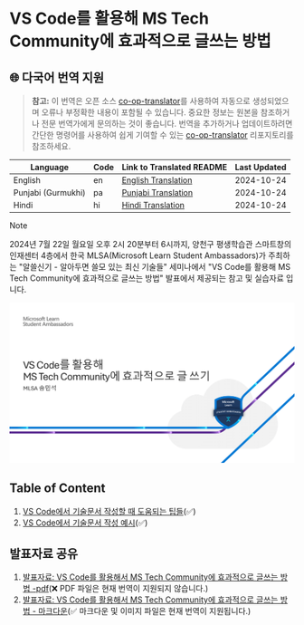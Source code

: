 # VS Code를 활용해 MS Tech Community에 효과적으로 글쓰는 방법

## 🌐 다국어 번역 지원

> **참고:**
> 이 번역은 오픈 소스 [co-op-translator](https://github.com/Azure/co-op-translator)를 사용하여 자동으로 생성되었으며 오류나 부정확한 내용이 포함될 수 있습니다. 중요한 정보는 원본을 참조하거나 전문 번역가에게 문의하는 것이 좋습니다. 번역을 추가하거나 업데이트하려면 간단한 명령어를 사용하여 쉽게 기여할 수 있는 [co-op-translator](https://github.com/Azure/co-op-translator) 리포지토리를 참조하세요.

| Language             | Code | Link to Translated README                               | Last Updated |
|----------------------|------|---------------------------------------------------------|--------------|
| English | en   | [English Translation](./translations/en/README.md)      | 2024-10-24   |
| Punjabi (Gurmukhi)| pa   | [Punjabi Translation](./translations/tw/README.md)      | 2024-10-24   |
| Hindi               | hi   | [Hindi  Translation](./translations/hi/README.md)       | 2024-10-24   |

> [!NOTE]
> 2024년 7월 22일 월요일 오후 2시 20분부터 6시까지, 양천구 평생학습관 스마트창의인재센터 4층에서 한국 MLSA(Microsoft Learn Student Ambassadors)가 주최하는 "알쓸신기 - 알아두면 쓸모 있는 최신 기술들" 세미나에서 "VS Code를 활용해 MS Tech Community에 효과적으로 글쓰는 방법" 발표에서 제공되는 참고 및 실습자료 입니다.
>

![VS code example](./ms-community-writer/media/presentation-01.png)

## Table of Content

1. [VS Code에서 기술문서 작성할 때 도움되는 팁들](./ms-community-writer/includes/01-tips-for-vscode.md)(✅)
1. [VS Code에서 기술문서 작성 예시](./ms-community-writer/includes/02-example-for-vscode.md)(✅)

## 발표자료 공유

1. [발표자료: VS Code를 활용해서 MS Tech Community에 효과적으로 글쓰는 방법 -pdf](./ms-community-writer/includes/presentation.pdf)(❌ PDF 파일은 현재 번역이 지원되지 않습니다.)
1. [발표자료: VS Code를 활용해서 MS Tech Community에 효과적으로 글쓰는 방법 - 마크다운](./ms-community-writer/includes/03-presentation.md)(✅ 마크다운 및 이미지 파일은 현재 번역이 지원됩니다.)
